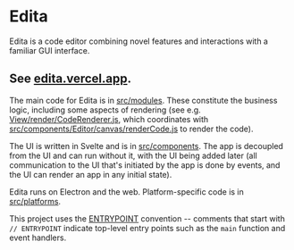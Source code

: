 Edita
===

Edita is a code editor combining novel features and interactions with a familiar GUI interface.

See [edita.vercel.app](//edita.vercel.app/).
---

The main code for Edita is in [src/modules](./src/modules). These constitute the business logic, including some aspects of rendering (see e.g. [View/render/CodeRenderer.js](./src/modules/View/render/CodeRenderer.js), which coordinates with [src/components/Editor/canvas/renderCode.js](./src/components/Editor/canvas/renderCode.js) to render the code).

The UI is written in Svelte and is in [src/components](./src/components). The app is decoupled from the UI and can run without it, with the UI being added later (all communication to the UI that's initiated by the app is done by events, and the UI can render an app in any initial state).

Edita runs on Electron and the web. Platform-specific code is in [src/platforms](./src/platforms).

This project uses the [ENTRYPOINT](https://gitlab.com/-/snippets/2431100) convention -- comments that start with `// ENTRYPOINT` indicate top-level entry points such as the `main` function and event handlers.
